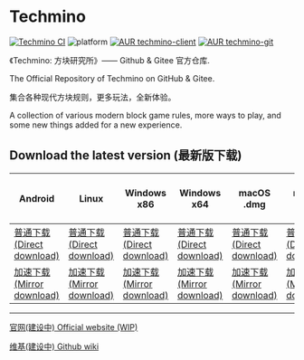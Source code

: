 # Techmino

[![Techmino CI](https://github.com/26F-Studio/Techmino/actions/workflows/main.yml/badge.svg)](https://github.com/26F-Studio/Techmino/actions/workflows/main.yml)
![platform](https://img.shields.io/badge/platform-Android%20%7C%20iOS%20%7C%20Linux%20%7C%20macOS%20%7C%20Windows-brightgreen.svg)
[![AUR techmino-client](https://img.shields.io/aur/version/techmino-client?label=techmino-client&logo=archlinux)](https://aur.archlinux.org/packages/techmino-client)
[![AUR techmino-git](https://img.shields.io/aur/version/techmino-git?label=techmino-git&logo=archlinux)](https://aur.archlinux.org/packages/techmino-git)

《Techmino: 方块研究所》—— Github & Gitee 官方仓库.

The Official Repository of Techmino on GitHub & Gitee.

集合各种现代方块规则，更多玩法，全新体验。

A collection of various modern block game rules, more ways to play, and some new things added for a new experience.

## Download the latest version (最新版下载)

| Android | Linux | Windows x86 | Windows x64 | macOS .dmg | macOS .pkg | App Store & TestFlight (iOS) |
| --- | --- | --- | --- | --- | --- | --- |
| [普通下载<br>(Direct download)](https://github.com/26F-Studio/Techmino/releases/latest/download/Techmino_Android.apk) | [普通下载<br>(Direct download)](https://github.com/26F-Studio/Techmino/releases/latest/download/Techmino_Linux.AppImage) | [普通下载<br>(Direct download)](https://github.com/26F-Studio/Techmino/releases/latest/download/Techmino_Windows_x86.zip) | [普通下载<br>(Direct download)](https://github.com/26F-Studio/Techmino/releases/latest/download/Techmino_Windows_x64.zip) | [普通下载<br>(Direct download)](https://github.com/26F-Studio/Techmino/releases/latest/download/Techmino_macOS_portable.dmg) | [普通下载<br>(Direct download)](https://github.com/26F-Studio/Techmino/releases/latest/download/Techmino_macOS_portable.pkg) | [App Store](https://apps.apple.com/app/1590869403)        |
| [加速下载<br>(Mirror download)](https://ghproxy.com/https://github.com/26F-Studio/Techmino/releases/latest/download/Techmino_Android.apk) | [加速下载<br>(Mirror download)](https://ghproxy.com/https://github.com/26F-Studio/Techmino/releases/latest/download/Techmino_Linux.AppImage) | [加速下载<br>(Mirror download)](https://ghproxy.com/https://github.com/26F-Studio/Techmino/releases/latest/download/Techmino_Windows_x86.zip) | [加速下载<br>(Mirror download)](https://ghproxy.com/https://github.com/26F-Studio/Techmino/releases/latest/download/Techmino_Windows_x64.zip) | [加速下载<br>(Mirror download)](https://ghproxy.com/https://github.com/26F-Studio/Techmino/releases/latest/download/Techmino_macOS_portable.dmg) | [加速下载<br>(Mirror download)](https://ghproxy.com/https://github.com/26F-Studio/Techmino/releases/latest/download/Techmino_macOS_portable.pkg) | [TestFlight](https://testflight.apple.com/join/SZOFUqFv) |

-----

[官网(建设中) Official website (WIP)](http://101.43.110.22:10026)

[维基(建设中) Github wiki](https://github.com/26F-Studio/Techmino/wiki)
